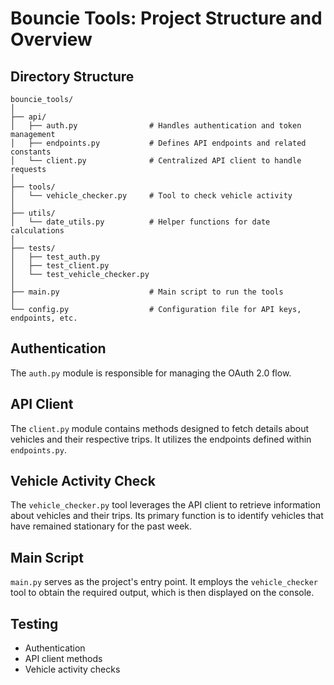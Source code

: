 # Bouncie Tools: Project Structure and Overview

## Directory Structure

```
bouncie_tools/
│
├── api/
│   ├── auth.py                # Handles authentication and token management
│   ├── endpoints.py           # Defines API endpoints and related constants
│   └── client.py              # Centralized API client to handle requests
│
├── tools/
│   └── vehicle_checker.py     # Tool to check vehicle activity
│
├── utils/
│   └── date_utils.py          # Helper functions for date calculations
│
├── tests/
│   ├── test_auth.py
│   ├── test_client.py
│   └── test_vehicle_checker.py
│
├── main.py                    # Main script to run the tools
│
└── config.py                  # Configuration file for API keys, endpoints, etc.
```

## Authentication

The `auth.py` module is responsible for managing the OAuth 2.0 flow.

## API Client

The `client.py` module contains methods designed to fetch details about vehicles and their respective trips. It utilizes the endpoints defined within `endpoints.py`.

## Vehicle Activity Check

The `vehicle_checker.py` tool leverages the API client to retrieve information about vehicles and their trips. Its primary function is to identify vehicles that have remained stationary for the past week.

## Main Script

`main.py` serves as the project's entry point. It employs the `vehicle_checker` tool to obtain the required output, which is then displayed on the console.

## Testing

- Authentication
- API client methods
- Vehicle activity checks
